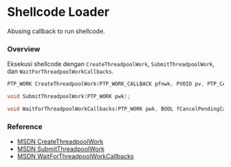 # Shellcode Loader

Abusing callback to run shellcode.

### Overview

Eksekusi shellcode dengan `CreateThreadpoolWork`, `SubmitThreadpoolWork`, dan `WaitForThreadpoolWorkCallbacks`.

```c++
PTP_WORK CreateThreadpoolWork(PTP_WORK_CALLBACK pfnwk, PVOID pv, PTP_CALLBACK_ENVIRON pcbe);

void SubmitThreadpoolWork(PTP_WORK pwk);

void WaitForThreadpoolWorkCallbacks(PTP_WORK pwk, BOOL fCancelPendingCallbacks);
```

### Reference 

- [MSDN CreateThreadpoolWork](https://learn.microsoft.com/en-us/windows/win32/api/threadpoolapiset/nf-threadpoolapiset-createthreadpoolwork)
- [MSDN SubmitThreadpoolWork](https://learn.microsoft.com/en-us/windows/win32/api/threadpoolapiset/nf-threadpoolapiset-submitthreadpoolwork)
- [MSDN WaitForThreadpoolWorkCallbacks](https://learn.microsoft.com/en-us/windows/win32/api/threadpoolapiset/nf-threadpoolapiset-waitforthreadpoolworkcallbacks)